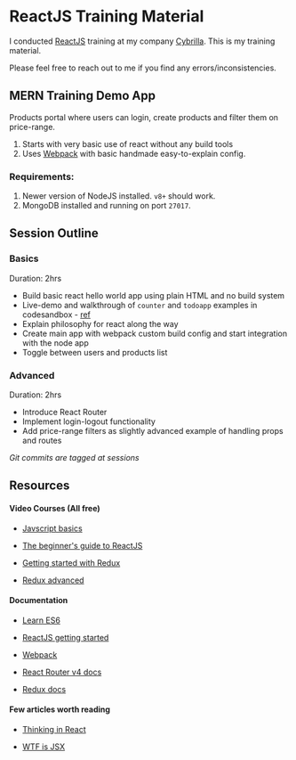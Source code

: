 # ReactJS Training Material

I conducted [ReactJS](https://reactjs.org/) training at my company [Cybrilla](http://cybrilla.com/).
This is my training material.

Please feel free to reach out to me if you find any errors/inconsistencies.


## MERN Training Demo App

Products portal where users can login, create products and filter them on price-range.

1. Starts with very basic use of react without any build tools
1. Uses [Webpack](https://webpack.js.org/) with basic handmade easy-to-explain config.

### Requirements:

1. Newer version of NodeJS installed. `v8+` should work.
1. MongoDB installed and running on port `27017`.


## Session Outline

### Basics

Duration: 2hrs

* Build basic react hello world app using plain HTML and no build system
* Live-demo and walkthrough of `counter` and `todoapp` examples in codesandbox - [ref](/basics)
* Explain philosophy for react along the way
* Create main app with webpack custom build config and start integration with the node app
* Toggle between users and products list

### Advanced

Duration: 2hrs

* Introduce React Router
* Implement login-logout functionality
* Add price-range filters as slightly advanced example of handling props and routes

_Git commits are tagged at sessions_

## Resources

#### Video Courses (All free)

* [Javscript basics](https://javascript30.com/)

* [The beginner's guide to ReactJS](https://egghead.io/courses/the-beginner-s-guide-to-reactjs)

* [Getting started with Redux](https://egghead.io/courses/getting-started-with-redux)

* [Redux advanced](https://egghead.io/courses/building-react-applications-with-idiomatic-redux)

#### Documentation

* [Learn ES6](https://babeljs.io/learn-es2015/)

* [ReactJS getting started](https://reactjs.org/docs/hello-world.html)

* [Webpack](https://webpack.js.org/concepts/)

* [React Router v4 docs](https://reacttraining.com/react-router/web/)

* [Redux docs](https://redux.js.org/)

#### Few articles worth reading

* [Thinking in React](https://reactjs.org/docs/thinking-in-react.html)

* [WTF is JSX](https://jasonformat.com/wtf-is-jsx/)

